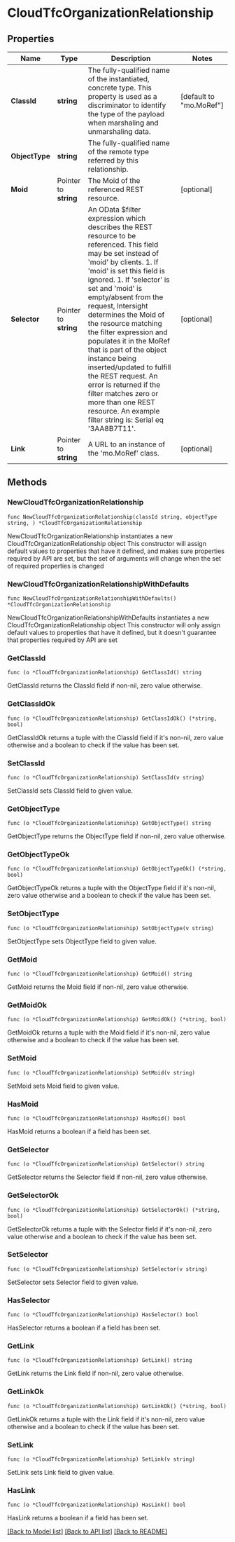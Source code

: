 # CloudTfcOrganizationRelationship

## Properties

Name | Type | Description | Notes
------------ | ------------- | ------------- | -------------
**ClassId** | **string** | The fully-qualified name of the instantiated, concrete type. This property is used as a discriminator to identify the type of the payload when marshaling and unmarshaling data. | [default to "mo.MoRef"]
**ObjectType** | **string** | The fully-qualified name of the remote type referred by this relationship. | 
**Moid** | Pointer to **string** | The Moid of the referenced REST resource. | [optional] 
**Selector** | Pointer to **string** | An OData $filter expression which describes the REST resource to be referenced. This field may be set instead of &#39;moid&#39; by clients. 1. If &#39;moid&#39; is set this field is ignored. 1. If &#39;selector&#39; is set and &#39;moid&#39; is empty/absent from the request, Intersight determines the Moid of the resource matching the filter expression and populates it in the MoRef that is part of the object instance being inserted/updated to fulfill the REST request. An error is returned if the filter matches zero or more than one REST resource. An example filter string is: Serial eq &#39;3AA8B7T11&#39;. | [optional] 
**Link** | Pointer to **string** | A URL to an instance of the &#39;mo.MoRef&#39; class. | [optional] 

## Methods

### NewCloudTfcOrganizationRelationship

`func NewCloudTfcOrganizationRelationship(classId string, objectType string, ) *CloudTfcOrganizationRelationship`

NewCloudTfcOrganizationRelationship instantiates a new CloudTfcOrganizationRelationship object
This constructor will assign default values to properties that have it defined,
and makes sure properties required by API are set, but the set of arguments
will change when the set of required properties is changed

### NewCloudTfcOrganizationRelationshipWithDefaults

`func NewCloudTfcOrganizationRelationshipWithDefaults() *CloudTfcOrganizationRelationship`

NewCloudTfcOrganizationRelationshipWithDefaults instantiates a new CloudTfcOrganizationRelationship object
This constructor will only assign default values to properties that have it defined,
but it doesn't guarantee that properties required by API are set

### GetClassId

`func (o *CloudTfcOrganizationRelationship) GetClassId() string`

GetClassId returns the ClassId field if non-nil, zero value otherwise.

### GetClassIdOk

`func (o *CloudTfcOrganizationRelationship) GetClassIdOk() (*string, bool)`

GetClassIdOk returns a tuple with the ClassId field if it's non-nil, zero value otherwise
and a boolean to check if the value has been set.

### SetClassId

`func (o *CloudTfcOrganizationRelationship) SetClassId(v string)`

SetClassId sets ClassId field to given value.


### GetObjectType

`func (o *CloudTfcOrganizationRelationship) GetObjectType() string`

GetObjectType returns the ObjectType field if non-nil, zero value otherwise.

### GetObjectTypeOk

`func (o *CloudTfcOrganizationRelationship) GetObjectTypeOk() (*string, bool)`

GetObjectTypeOk returns a tuple with the ObjectType field if it's non-nil, zero value otherwise
and a boolean to check if the value has been set.

### SetObjectType

`func (o *CloudTfcOrganizationRelationship) SetObjectType(v string)`

SetObjectType sets ObjectType field to given value.


### GetMoid

`func (o *CloudTfcOrganizationRelationship) GetMoid() string`

GetMoid returns the Moid field if non-nil, zero value otherwise.

### GetMoidOk

`func (o *CloudTfcOrganizationRelationship) GetMoidOk() (*string, bool)`

GetMoidOk returns a tuple with the Moid field if it's non-nil, zero value otherwise
and a boolean to check if the value has been set.

### SetMoid

`func (o *CloudTfcOrganizationRelationship) SetMoid(v string)`

SetMoid sets Moid field to given value.

### HasMoid

`func (o *CloudTfcOrganizationRelationship) HasMoid() bool`

HasMoid returns a boolean if a field has been set.

### GetSelector

`func (o *CloudTfcOrganizationRelationship) GetSelector() string`

GetSelector returns the Selector field if non-nil, zero value otherwise.

### GetSelectorOk

`func (o *CloudTfcOrganizationRelationship) GetSelectorOk() (*string, bool)`

GetSelectorOk returns a tuple with the Selector field if it's non-nil, zero value otherwise
and a boolean to check if the value has been set.

### SetSelector

`func (o *CloudTfcOrganizationRelationship) SetSelector(v string)`

SetSelector sets Selector field to given value.

### HasSelector

`func (o *CloudTfcOrganizationRelationship) HasSelector() bool`

HasSelector returns a boolean if a field has been set.

### GetLink

`func (o *CloudTfcOrganizationRelationship) GetLink() string`

GetLink returns the Link field if non-nil, zero value otherwise.

### GetLinkOk

`func (o *CloudTfcOrganizationRelationship) GetLinkOk() (*string, bool)`

GetLinkOk returns a tuple with the Link field if it's non-nil, zero value otherwise
and a boolean to check if the value has been set.

### SetLink

`func (o *CloudTfcOrganizationRelationship) SetLink(v string)`

SetLink sets Link field to given value.

### HasLink

`func (o *CloudTfcOrganizationRelationship) HasLink() bool`

HasLink returns a boolean if a field has been set.


[[Back to Model list]](../README.md#documentation-for-models) [[Back to API list]](../README.md#documentation-for-api-endpoints) [[Back to README]](../README.md)


